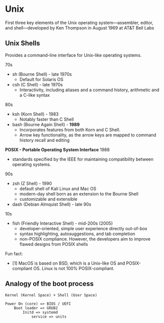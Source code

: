 # Unix
First three key elements of the Unix operating system—assembler, editor, and shell—developed by Ken Thompson in August 1969 at AT&T Bell Labs

## Unix Shells
Provides a command-line interface for Unix-like operating systems.

70s
* sh (Bourne Shell) - late 1970s
  * Default for Solaris OS 
* csh (C Shell) - late 1970s
  * Interactivity, including aliases and a command history, arithmetic and a C-like syntax

80s
* ksh (Korn Shell) - 1983
  * Notably faster than C Shell
* bash (Bourne Again Shell) - **1989**
  * Incorporates features from both Korn and C Shell.
  * Arrow key functionality, as the arrow keys are mapped to command history recall and editing

**POSIX - Portable Operating System Interface** 1988 
* standards specified by the IEEE for maintaining compatibility between operating systems. 

90s
* zsh (Z Shell) - 1990
  * default shell of Kali Linux and Mac OS 
  * modern-day shell born as an extension to the Bourne Shell
  * customizable and extensible
* dash (Debian Almquist Shell) - late 90s

10s
* fish (Friendly Interactive Shell) - mid-200s (2005)
  * developer-oriented, simple user experience directly out-of-box
  * syntax highlighting, autosuggestions, and tab completion
  * non-POSIX compliance. However, the developers aim to improve flawed designs from POSIX shells

Fun fact: 
* [1] MacOS is based on BSD, which is a Unix-like OS and POSIX-compliant OS. Linux is not 100% POSIX-compliant.


## Analogy of the boot process
```agsl
Kernel (Kernel Space) + Shell (User Space)

Power On (core) => BIOS / UEFI
    Boot loader => GRUB2
        Initd => systemd
            service => units
```
